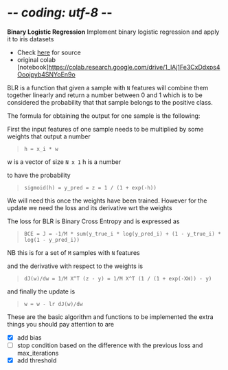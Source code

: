 # -*- coding: utf-8 -*-

**Binary Logistic Regression**
Implement binary logistic regression and apply it to iris datasets

- Check [here](https://medium.com/@martinpella/logistic-regression-from-scratch-in-python-124c5636b8ac) for source
- original colab [notebook]https://colab.research.google.com/drive/1_lAj1Fe3CxDdxps4Ooojpyb4SNYoEn9o

BLR is a function that given a sample with `N` features will combine them together linearly and return a number between 0 and 1 which is to be considered the probability that that sample belongs to the positive class.

The formula for obtaining the output for one sample is the following:

First the input features of one sample needs to be multiplied by some weights that output a number

> `h = x_i * w`

w is a vector of size `N x 1`
h is a number

to have the probability

> `sigmoid(h) = y_pred = z = 1 / (1 + exp(-h)) `

We will need this once the weights have been trained. However for the update we need the loss and its derivative wrt the weights

The loss for BLR is Binary Cross Entropy and is expressed as

> `BCE = J = -1/M * sum(y_true_i * log(y_pred_i) + (1 - y_true_i) * log(1 - y_pred_i))`

NB this is for a set of `M` samples with `N` features

and the derivative with respect to the weights is
> `dJ(w)/dw = 1/M X^T (z - y) = 1/M X^T (1 / (1 + exp(-XW)) - y)`

and finally the update is

> `w = w - lr dJ(w)/dw`

These are the basic algorithm and functions to be implemented the extra things you should pay attention to are
- [x] add bias
- [ ] stop condition based on the difference with the previous loss and max_iterations
- [x] add threshold
